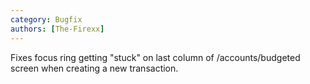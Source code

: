```yaml
---
category: Bugfix
authors: [The-Firexx]
---
```


Fixes focus ring getting "stuck" on last column of /accounts/budgeted screen when creating a new transaction.